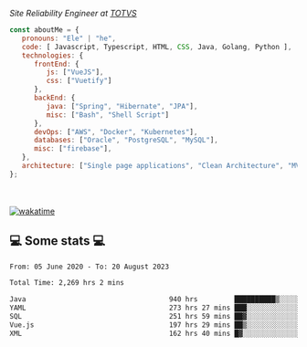 <p><em>Site Reliability Engineer at <a href="https://www.totvs.com/">TOTVS</a></br>
</em></p>


```javascript
const aboutMe = {
   pronouns: "Ele" | "he",
   code: [ Javascript, Typescript, HTML, CSS, Java, Golang, Python ],
   technologies: {
      frontEnd: {
         js: ["VueJS"],
         css: ["Vuetify"]
      },
      backEnd: {
         java: ["Spring", "Hibernate", "JPA"],
         misc: ["Bash", "Shell Script"]
      },
      devOps: ["AWS", "Docker", "Kubernetes"],
      databases: ["Oracle", "PostgreSQL", "MySQL"],
      misc: ["firebase"],
   },
   architecture: ["Single page applications", "Clean Architecture", "MVC", "Microservices"],
};
```
</br></br>
[![wakatime](https://wakatime.com/badge/user/a3a8ed06-d304-4d6b-bc86-4adc418cdea7.svg)](https://wakatime.com/@a3a8ed06-d304-4d6b-bc86-4adc418cdea7)
<h2>💻 Some stats 💻</h2>

<!--START_SECTION:waka-->

```txt
From: 05 June 2020 - To: 20 August 2023

Total Time: 2,269 hrs 2 mins

Java                                   940 hrs         ██████████▒░░░░░░░░░░░░░░   41.43 %
YAML                                   273 hrs 27 mins ███░░░░░░░░░░░░░░░░░░░░░░   12.05 %
SQL                                    251 hrs 59 mins ██▓░░░░░░░░░░░░░░░░░░░░░░   11.11 %
Vue.js                                 197 hrs 29 mins ██▒░░░░░░░░░░░░░░░░░░░░░░   08.70 %
XML                                    162 hrs 40 mins █▓░░░░░░░░░░░░░░░░░░░░░░░   07.17 %
```

<!--END_SECTION:waka-->
